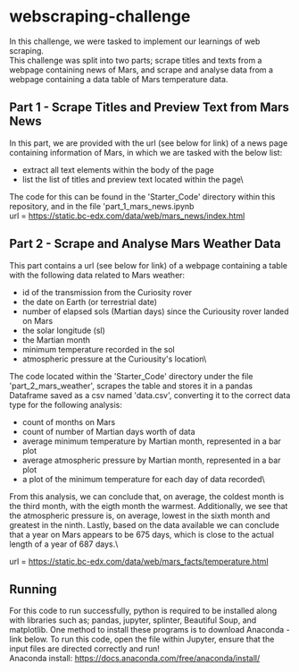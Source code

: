 # webscraping-challenge
In this challenge, we were tasked to implement our learnings of web scraping.\
This challenge was split into two parts; scrape titles and texts from a webpage containing news of Mars, and scrape and analyse data from a webpage containing a data table of Mars temperature data.

## Part 1 - Scrape Titles and Preview Text from Mars News
In this part, we are provided with the url (see below for link) of a news page containing information of Mars, in which we are tasked with the below list:
* extract all text elements within the body of the page
* list the list of titles and preview text located within the page\

The code for this can be found in the 'Starter_Code' directory within this repository, and in the file 'part_1_mars_news.ipynb\
url = https://static.bc-edx.com/data/web/mars_news/index.html

## Part 2 - Scrape and Analyse Mars Weather Data
This part contains a url (see below for link) of a webpage containing a table with the following data related to Mars weather:
* id of the transmission from the Curiosity rover
* the date on Earth (or terrestrial date)
* number of elapsed sols (Martian days) since the Curiousity rover landed on Mars
* the solar longitude (sl)
* the Martian month
* minimum temperature recorded in the sol
* atmospheric pressure at the Curiousity's location\

The code located within the 'Starter_Code' directory under the file 'part_2_mars_weather', scrapes the table and stores it in a pandas Dataframe saved as a csv named 'data.csv', converting it to the correct data type for the following analysis:
* count of months on Mars
* count of number of Martian days worth of data
* average minimum temperature by Martian month, represented in a bar plot
* average atmospheric pressure by Martian month, represented in a bar plot
* a plot of the minimum temperature for each day of data recorded\

From this analysis, we can conclude that, on average, the coldest month is the third month, with the eigth month the warmest. Additionally, we see that the atmospheric pressure is, on average, lowest in the sixth month and greatest in the ninth. Lastly, based on the data available we can conclude that a year on Mars appears to be 675 days, which is close to the actual length of a year of 687 days.\

url = https://static.bc-edx.com/data/web/mars_facts/temperature.html

## Running
For this code to run successfully, python is required to be installed along with libraries such as; pandas, jupyter, splinter, Beautiful Soup, and matplotlib. One method to install these programs is to download Anaconda - link below. To run this code, open the file within Jupyter, ensure that the input files are directed correctly and run!\
Anaconda install: https://docs.anaconda.com/free/anaconda/install/
